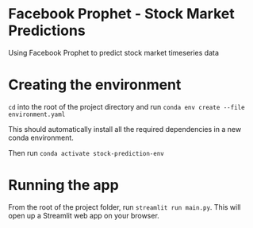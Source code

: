 # Facebook Prophet - Stock Market Predictions
Using Facebook Prophet to predict stock market timeseries data

# Creating the environment
`cd` into the root of the project directory and run `conda env create --file environment.yaml`

This should automatically install all the required dependencies in a new conda environment.

Then run `conda activate stock-prediction-env`

# Running the app
From the root of the project folder, run `streamlit run main.py`. This will open up a Streamlit web app on your browser.